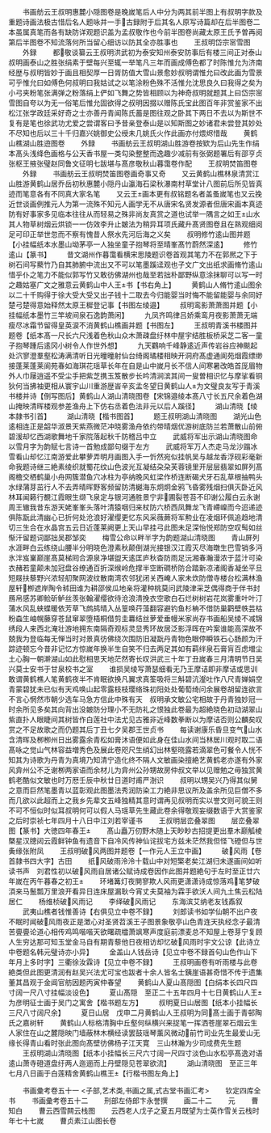 <!-- { "loadSidebar": true } -->
　　书画舫云王叔明惠麓小隠图卷是晚嵗笔后人中分为两其前半图上有叔明字款及重题诗画法极古惜后名人题咏并一手古録附于后其名人原写诗篇却在后半图卷二本虽属真笔而各有缺防详观题识盖为孟叔敬作也今前半图卷尚藏太原王氏予曽再阅第后半图卷不知流落何所当留心细访以防其全亦胜事也
　　王叔明岱宗宻雪图
　　外録
　　都敬谈纂云王叔明洪武初为泰安知州泰安防事后有楼三间正对泰山叔明画泰山之胜张绢素于壁每兴至辄一举笔凡三年而画成傅色都了时陈惟允为济南经歴与叔明皆妙于画且相契厚一日胥防值大雪山景愈妙叔明谓惟允曰改此画为雪景可乎惟允曰如傅色何叔明曰我姑试之以笔涂粉色殊不活惟允沈思良久曰我得之矣为小弓夹粉笔张满弹之粉落绢上俨如飞舞之势皆相顾以为神奇叔明就题其上曰岱宗宻雪图自夸以为无一俗笔后惟允固欲得之叔明因掇以赠陈氏宝此图百年非赏鉴家不出松江张学政廷采好奇之士亦善丹青闻陈氏蓄是图往观之卧其下两日不去以为斯世不复有是笔也徐武功尤爱之尝谓客曰予昔亲登泰山是以知斯图之妙诸君未尝登其妙处不尽知也后以三十千归嘉兴姚御史公绶未几姚氏火作此画亦付煨烬惜哉
　　黄鹤山樵湖山胜逰图卷
　　外録
　　书画舫云王叔明湖山胜游卷按欵为后山先生作绢本髙头浅绛色画格与公天香书屋一类勾染整整而逸趣少减前有张弼题署后有邵亨贞张枢王掖张璧赵同鲁文征明七跋堪与髙彦敬秋山暮霭卷作配
　　王叔明焚笛图卷
　　外録
　　书画舫云王叔明焚笛图卷画奇事又奇
　　又云黄鹤山樵林泉清赏江山胜游黄鹤山居乔岳初秋惠麓小隠丹山瀛海石梁秋瀑南村草堂计八图前后所见皆真迹而笔意各有不同真大家名笔
　　又云王画本更有叔铭题名者盖蚤嵗笔也又云挽近世谈画例推元人为第一流殊不知元人画学无不从唐宋名贤发源者但唐宋画本真迹防有好事家多见临本往往从而轻易之殊非尚友真赏之道也试举一隅言之如王山水其人物草树烟云烘锁一一仿效李升止皴法为稍异耳项氏藏升髙贤图卷且在熟观细阅足可印正举世忽而不察有愧昔人祭水先河后海之义矣
　　叔明修竹逺山图并题【小挂幅纸本水墨山坳茅亭一人独坐童子抱琴将至晴峯髙竹蔚然深逺】
　　修竹逺山【篆书】
　　昔文湖州作暮霭看横宋思陵题识卷首观其笔力不在郭熈之下于树石间写藂竹乃自其肺腑中流出又不可以笔墨蹊迳观也子文广文出纸求画脩竹逺山惜乎仆之笔力不能似郭写竹又敢彷佛湖州也哉至若拙朴鄙野纵意涂抹聊可以写一时之趣姑塞广文之雅意云黄鹤山中人王书【书右角上】
　　黄鹤山人脩竹逺山图余以二十千购得于徐大受大受又出子钱十二取去今归能婴当时悔不能留能婴与余同好楚弓楚得意始释然太原王穉登记事【书图左绫邉】
　　叔明鸾影萧萧图并题【小挂幅纸本墨竹三竿坡间泉石逸韵萧闲】
　　九凤齐鸣律吕娇乘鸾月夜影萧萧无端瘦尽冰霜节留得皇英涙不消黄鹤山樵画并题【书图左】
　　王叔明青溪书楼图并题卷【纸本髙一尺长六尺浅着色秋山众木萧疎盘纡林中屋宇结胜板桥采芝二客一童子抱琴踵后逺冈小树令人作世外想】
　　九天鸐响千峰静逺近声传岩谷应神颷起处泬寥澄羣壑松涛满清听日光曈曈射仙台绮阁璚楼相映开洞府髙虚通阆苑烟霞缥缈接蓬莱蓬莱阆苑春如海琪花瑶草长年在自是山中嵗月长不信人间寒暑改皓首厐眉物外人巾屦逍遥不受尘手把紫芝携玉笈散步长吟清涧滨其间一叟曽相识忆与摩挲看铜狄何当拂袖更相从寰宇山川重游歴峕辛亥孟冬望日黄鹤山人为文璧良友写于青溪书楼并诗【倒写图后】黄鹤山人湖山清晓图卷【宋锦邉绫本髙八寸长五尺余着色湖山掩映清晖楼观参差渔舟上下仿右丞着色法非元以后人蹊径】
　　湖山清晓【绫本隷书引首】
　　湖山清晓【楷书图首】
　　题王叔明湖山清晓图
　　湖光山色逺相连正是韶华淑景天紫燕微茫冲晓雾渔舟依约带晴烟优游树底防兰若萧散山前俯碧湲却忆西湖歌舞地千家院落起秋千防稽吕中立
　　武威将军出示湖山清晓图命以雪月字为韵赋七言诗一首勉成鄙句缀于左方
　　武威将军万人杰走马龙沙蹋冰雪看山却忆江南游爱此攀萝弄明月画图入手一忻然宛似挂帆吴与越龙香浮砚彩毫新命我题诗继三絶素绫织就蜀花纹山色波光互凝结朶朶芙蓉镜里开层层翡翠如屏列髙阁檐交栖鹤巢小舟网簇潜鱼穴冰柱为亭纳晚风虹梁作桥连断碣犬牙石乱草根抽鸭头水绿蒲芽茁行人不去弄晴晖野客频留防清樾海东炯炯金鸦飞昏雾残烟扫俱灭卧近风林耳闻籁行覩江霞眼生缬飞泉定与银河通胜景宁非圃裂苍苔不印谢公履白云永谢周王辙我昔东游天姥峯峯头落叶清猿咽归来杖防六桥西凤舞龙飞青嵽嵲而今迢递迹俱陈翫此清幽心已折何处沧浪好濯缨更忆东风采薇蕨将军勲业在凌烟环佩追趋地清切三生合在水晶宫五云日近蓬莱阙更上天山早挂弓此图未足深怡悦郑防空叹髩如丝惭汗留题词鄙拙吴郡邹奕
　　梅雪公命以畔半字为韵题湖山清晓图
　　青山屏列水涯畔白云练绕山腰半分明晓色澄素秋颠倒湖光接银汉江霞灭尽海暾生巴雪销多沔氷泮岌嶪巅崖髙莫梯囘合源泉净堪盥天逺匡庐秋杳防雨足沅湘春瀚漫浓于蓝汁可染衣赭若童颠未加冠盘谷缭通百折深缑岭危撑半空断磵桥防合踏新凉渚阁香凝坐平旦短屐扶藜野兴浓轻舠聚网波纹散南湾农邻犹闭关西崦人家未炊防僧寺楼台松满林渔屋轩栁遮岸陶令秫田谁为耕邵侯瓜地亲将灌种桃莫问武陵津采芝偶得商于伴书封鴈帛感苏卿鲙斫鲈丝羡张翰濯缨欲待沧浪清挽衣空歌白石烂树树岩花岚雾重叶叶汀蒲水风乱蛱蝶暖依芳草飞鹧鸪晴入丛篁唤荇藻翻容避钓鱼杉柟不借防巢鹳壁帙芸枯粉螙生岫幌藤穿苍鼠窜翠堕梧桐借剪圭羃结丝萝爱垂幔米家尚存书画船吴绫不减锦绣段人来西北淹壮游地拥东南隔奇观标灵显秀环故居泛影浮晖在吟案谁能高深故不兢我为登临每无惮当时对景真彷佛绕次围防旧凝翫丹青物色眼停瞬铁石心肠颜为汗踪迹顿忘今昔非记忆方惊嵗年换半生自笑不归去两足其如有羁绊泉石膏肓百虑増尘土心胸一朝澣湖山如此慰相思天地茫然寄长叹洪武三十年丁丑嵗春三月清明节日吴兴莫士安书于甘泉校书之室
　　谁损吴绫写萧瑟细看无乃王摩诘即非摩诘或思训敢谓黄鹤樵人笔黄鹤夜半不肯眠欲换凡翼求真筌吸将三斛碧沆瀣吐作八尺青婵娟空青蒙碧犹未已似有天鸡唤山起零露枝枝璎络珠初阳处处葡萄绮问余展卷胡留连欲言不言心惘然市朝少选车马急方信此中殊有天　叔明承文敏公宅相故于丹青独妙冠一时余所见多矣其向背出没皴防分理小不无防礼之恨独此卷最为超絶晓色初动湖翠山紫直扑人眼睫间其树皆作白莲社中法尤见古雅非近峰数拳断以为摩诘否则公麟矣叹赏之不足故歌之而仍题其后丁丑七夕吴郡王世贞书
　　每读谢康乐昏旦变气山水含清晖及栁栁州日出雾露余青松如膏沐语便如此身在佳山水间当林居川观时取二语髙咏之觉山气林容益増秀色及展此卷咫尺生绡幻出林壑晓露若滴翠色可餐令人恍不知其为诗歌为丹青为真境乃知清宁造化终不隔人文敏画染擅絶艺黄鹤老亦遂有外家风弇州公不乏谢栁两家语而余材儿为弇州公孙甥故房仲叔文举以见赠勉之毋独赏黄鹤老酷似文敏也时万厯壬辰中秋廿日道时甫严澍识
　　叔明以甥吴兴乃得其似舅之意而巨然笔墨青以蓝彰观此图墨法秀润防染工力絶非思议所及盖余所见巨僧不多而几欲以此超而上之我乡先辈文五峰独精其意时谓再见叔明而实以誉文则可貌王则不可不恒似时似耳叔明何可以假人马瑶草先生藏此卷余得敬观妄缀数语于大赏鉴家之后时崇祯七年四月十八日中江刘若宰谨书
　　王叔明层峦叠翠图
　　层峦叠翠图【篆书】大徳四年春王
　　髙山矗万仞野木随上天眇眇古招提更出羣木巅觚棱槩星汉牕闼云霞鲜钟鱼有遗音下自冷风传神仙诧拔宅方兹未茫然我但怪飞磴但与世夤缘张附凤
　　王叔明破风两图并题卷【一作元人王立中画】
　　破风雨【卷首隷书四大字】古田
　　纸风破雨泠泠十载山中对短檠老矣江湖归未遂画间如听读书声　刘君性初以破风雨自居诸公赋诗成卷因作此图并题絶句于左时至正廿六年嵗在丙午暮春之初王
　　环堵篝灯夜閴寥欺人风雨更潇潇诗成惊落鸡笔梦破湏来马鬛瓢万里浪开看异日连床屋漏耿今宵丈夫莫袖为霖手欲沃人间九土焦云松陆居仁
　　杨维桢破风雨记
　　李绎破风雨记
　　东海滨艾纳老友钱鼒叙
　　武夷山樵者钱惟善诗【右俱见立中卷不録】
　　刘郎读书如学仙朝不出户夜不眠时闻破风雨夜正是澂心对圣贤苕溪王子图景象敬亭山色青连天执经念子最清苦亹亹论道心相传鸡鸣喈喈天欲曙疏櫺萧飒寒声度庭前漂麦总不知屋上卷芽宁复顾人生穷达那可知玉堂金马自有期青藜他日夜相访却忆破风雨时宇文公谅【此诗立中卷题名韩元璧诗亦小异】
　　金盖山人钱岳诗【见立中卷不録首句山色作山下年月上多时字】三衢徐汝霖诗【见立中卷不録】
　　王叔明画卷有听雨楼与此卷絶类但此图更清润有赵吴兴法尤可宝也跋者十余人皆名士銕崖语甚奇惜不传于遗集董其昌观于金阊官舫因题丙寅仲春望
　　黄鹤山人夏山髙隠图【白绢本长四尺四寸阔一尺八寸挂幅淡设色】
　　夏山髙隠　至正二十五年四月十七日黄鹤山人王为彦明征士画于吴门之寓舍【楷书题左方】
　　叔明夏日山居图【纸本小挂幅长三尺八寸阔尺余】
　　夏日山居　戊申二月黄鹤山人王叔明为同髙士画于青邨陶氏之嘉树轩
　　黄鹤山人标格清胸中丘壑何纵横兴来捉笔一挥洒苍崖翠石烟云生人家住在山之麓隠映门墙蔽林木横经读罢鼓瑶琴薰风微动前竹司业先生最爱山无缘长得青山看时张此图向髙壁彷佛杨子江天寛　三山林瀚为少司成费先生题
　　王叔明湖山清晓图【纸本小挂幅长三尺六寸阔一尺四寸淡色山水松亭髙逸对语逺山萧寺磴道盘纡两人迤逦而上丹壁隠见苍翠欲流】
　　湖山清晓图　至正三年七月八日画于白莲精舍黄鹤山樵王【行楷书图左角上】

　　书画彚考卷五十一
<子部,艺术类,书画之属,式古堂书画汇考>
　　钦定四库全书
　　书画彚考卷五十二
　　刑部左侍郎卞永誉撰
　　画二十二
　　元
　　曹知白
　　曹云西雪闗云栈图
　　云西老人戊子之夏五月既望为士英作雪关云栈时年七十七嵗
　　曹贞素江山图长卷
